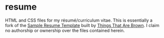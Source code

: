 resume
======

HTML and CSS files for my résumé/curriculum vitae. This is essentially a fork of the [Sample Resume Template](http://sampleresumetemplate.net/) built by [Things That Are Brown](http://thingsthatarebrown.com/). I claim no authorship or ownership over the files contained herein.
